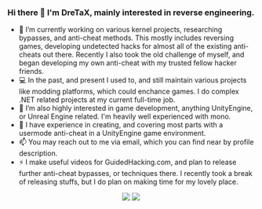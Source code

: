 ### Hi there 👋 I'm **DreTaX**, mainly interested in reverse engineering.

- 🔭 I’m currently working on various kernel projects, researching bypasses, and anti-cheat methods. This mostly includes reversing games, developing undetected hacks for almost all of the existing anti-cheats out there. Recently I also took the old challenge of myself, and began developing my own anti-cheat with my trusted fellow hacker friends.
- 💻 In the past, and present I used to, and still maintain various projects like modding platforms, which could enchance games. I do complex .NET related projects at my current full-time job.
- 👯 I’m also highly interested in game development, anything UnityEngine, or Unreal Engine related. I'm heavily well experienced with mono.
- 📁 I have experience in creating, and covering most parts with a usermode anti-cheat in a UnityEngine game environment.
- 📫 You may reach out to me via email, which you can find near by profile description.
- ⚡ I make useful videos for GuidedHacking.com, and plan to release further anti-cheat bypasses, or techniques there. I recently took a break of releasing stuffs, but I do plan on making time for my lovely place.

<p align="center" >  
  <img  src="https://github-readme-stats.vercel.app/api?username=dretax&show_icons=true&hide_border=true&count_private=true&theme=dark"/>
  <img  src="https://github-readme-streak-stats.herokuapp.com/?user=dretax&theme=dark"/>
</p>
